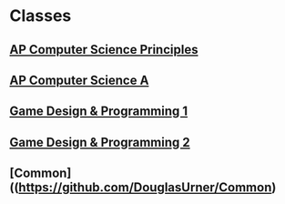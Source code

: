 # Classes

## [AP Computer Science Principles](https://github.com/DouglasUrner/CSP)

## [AP Computer Science A](https://github.com/DouglasUrner/A)

## [Game Design & Programming 1](https://github.com/DouglasUrner/GDP1)

## [Game Design & Programming 2](https://github.com/DouglasUrner/GDP2)

## [Common]((https://github.com/DouglasUrner/Common)
